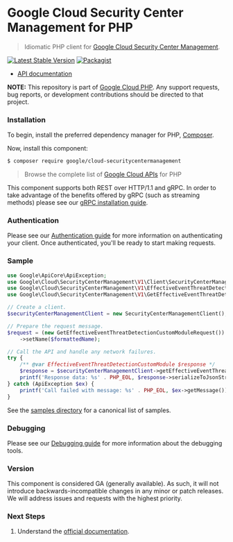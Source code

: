 # Google Cloud Security Center Management for PHP

> Idiomatic PHP client for [Google Cloud Security Center Management](https://cloud.google.com/security-command-center).

[![Latest Stable Version](https://poser.pugx.org/google/cloud-securitycentermanagement/v/stable)](https://packagist.org/packages/google/cloud-securitycentermanagement) [![Packagist](https://img.shields.io/packagist/dm/google/cloud-securitycentermanagement.svg)](https://packagist.org/packages/google/cloud-securitycentermanagement)

* [API documentation](https://cloud.google.com/php/docs/reference/cloud-securitycentermanagement/latest)

**NOTE:** This repository is part of [Google Cloud PHP](https://github.com/googleapis/google-cloud-php). Any
support requests, bug reports, or development contributions should be directed to
that project.

### Installation

To begin, install the preferred dependency manager for PHP, [Composer](https://getcomposer.org/).

Now, install this component:

```sh
$ composer require google/cloud-securitycentermanagement
```

> Browse the complete list of [Google Cloud APIs](https://cloud.google.com/php/docs/reference)
> for PHP

This component supports both REST over HTTP/1.1 and gRPC. In order to take advantage of the benefits
offered by gRPC (such as streaming methods) please see our
[gRPC installation guide](https://cloud.google.com/php/grpc).

### Authentication

Please see our [Authentication guide](https://github.com/googleapis/google-cloud-php/blob/main/AUTHENTICATION.md) for more information
on authenticating your client. Once authenticated, you'll be ready to start making requests.

### Sample

```php
use Google\ApiCore\ApiException;
use Google\Cloud\SecurityCenterManagement\V1\Client\SecurityCenterManagementClient;
use Google\Cloud\SecurityCenterManagement\V1\EffectiveEventThreatDetectionCustomModule;
use Google\Cloud\SecurityCenterManagement\V1\GetEffectiveEventThreatDetectionCustomModuleRequest;

// Create a client.
$securityCenterManagementClient = new SecurityCenterManagementClient();

// Prepare the request message.
$request = (new GetEffectiveEventThreatDetectionCustomModuleRequest())
    ->setName($formattedName);

// Call the API and handle any network failures.
try {
    /** @var EffectiveEventThreatDetectionCustomModule $response */
    $response = $securityCenterManagementClient->getEffectiveEventThreatDetectionCustomModule($request);
    printf('Response data: %s' . PHP_EOL, $response->serializeToJsonString());
} catch (ApiException $ex) {
    printf('Call failed with message: %s' . PHP_EOL, $ex->getMessage());
}
```

See the [samples directory](https://github.com/googleapis/google-cloud-php-securitycentermanagement/tree/main/samples) for a canonical list of samples.

### Debugging

Please see our [Debugging guide](https://github.com/googleapis/google-cloud-php/blob/main/DEBUG.md)
for more information about the debugging tools.

### Version

This component is considered GA (generally available). As such, it will not introduce backwards-incompatible changes in
any minor or patch releases. We will address issues and requests with the highest priority.

### Next Steps

1. Understand the [official documentation](https://cloud.google.com/securitycentermanagement/docs/overview).
